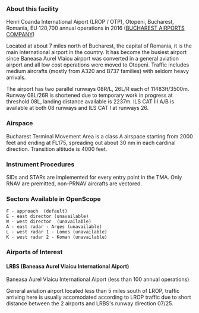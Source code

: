 ### About this facility
Henri Coanda International Aiport (LROP / OTP), Otopeni, Bucharest, Romania, EU
120,700 annual operations in 2016 ([BUCHAREST AIRPORTS COMPANY](http://www.bucharestairports.ro/ro/noutati/trafic-aerian-record-in-anul-2016))

Located at about 7 miles north of Bucharest, the capital of Romania, it is the main international airport in the country. It has become the busiest airport since Baneasa Aurel Vlaicu airport was converted in a general aviation airport and all low cost operations were moved to Otopeni. Traffic includes medium aircrafts (mostly from A320 and B737 families) with seldom heavy arrivals.

The airport has two parallel runways 08R/L, 26L/R each of 11483ft/3500m. Runway 08L/26R is shortened due to temporary work in progress at threshold 08L, landing distance available is 2237m. ILS CAT III A/B is available at both 08 runways and ILS CAT I at runways 26.

### Airspace
Bucharest Terminal Movement Area is a class A airspace starting from 2000 feet and ending at FL175, spreading out about 30 nm in each cardinal direction. Transition altitude is 4000 feet. 

### Instrument Procedures
SIDs and STARs are implemented for every entry point in the TMA. Only RNAV are premitted, non-PRNAV aircrafts are vectored.

### Sectors Available in OpenScope

```
F - approach  (default)
E - east director (unavailable)
W - west director  (unavailable)
A - east radar - Arges (unavailable)
L - west radar 1 - Lomos (unavailable)
K - west radar 2 - Koman (unavailable)
```

### Airports of Interest

#### LRBS (Baneasa Aurel Vlaicu International Aiport)
Baneasa Aurel Vlaicu International Aiport (less than 100 annual operations)

General aviation airport located less than 5 miles south of LROP, traffic arriving here is usually accomodated according to LROP traffic due to short distance between the 2 airports and LRBS's runway direction 07/25.


